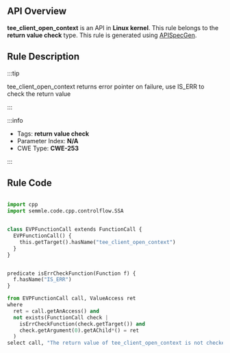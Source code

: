 ---
---


## API Overview
**tee_client_open_context** is an API in **Linux kernel**. This rule belongs to the **return value check** type. This rule is generated using [APISpecGen](../../tools/APISpecGen).
## Rule Description

:::tip

tee_client_open_context returns error pointer on failure, use IS_ERR to check the return value

:::

:::info

- Tags: **return value check**
- Parameter Index: **N/A**
- CWE Type: **CWE-253**

:::

## Rule Code
```python

import cpp
import semmle.code.cpp.controlflow.SSA


class EVPFunctionCall extends FunctionCall {
  EVPFunctionCall() {
    this.getTarget().hasName("tee_client_open_context")
  }
}


predicate isErrCheckFunction(Function f) {
  f.hasName("IS_ERR") 
}

from EVPFunctionCall call, ValueAccess ret
where
  ret = call.getAnAccess() and
  not exists(FunctionCall check |
    isErrCheckFunction(check.getTarget()) and
    check.getArgument(0).getAChild*() = ret
  )
select call, "The return value of tee_client_open_context is not checked with IS_ERR."
    
```